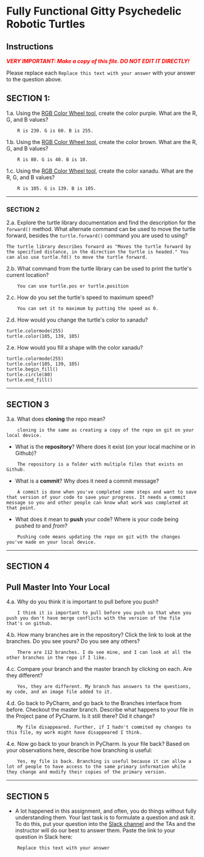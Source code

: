 # Fully Functional Gitty Psychedelic Robotic Turtles

## Instructions

**_<span style="color:red">
    VERY IMPORTANT: Make a copy of this file. DO NOT EDIT IT DIRECTLY!
</span>_**

Please replace each `Replace this text with your answer` 
with your answer to the question above.

## SECTION 1: 

1.a. Using the [RGB Color Wheel tool](https://colorspire.com/rgb-color-wheel/), create the color purple. 
     What are the R, G, and B values?

```
    R is 230. G is 60. B is 255.
```

1.b. Using the [RGB Color Wheel tool](https://colorspire.com/rgb-color-wheel/), create the color brown. 
     What are the R, G, and B values? 

```
    R is 80. G is 40. B is 10.
```

1.c. Using the [RGB Color Wheel tool](https://colorspire.com/rgb-color-wheel/), create the color xanadu. 
     What are the R, G, and B values?

```
    R is 105. G is 139. B is 105.
```

---

### SECTION 2

2.a. Explore the turtle library documentation and find the description for the 
     `forward()` method. What alternate command can be used to move the turtle forward, 
     besides the `turtle.forward()` command you are used to using?

```
The turtle library describes forward as "Moves the turtle forward by the specified distance, in the direction the turtle is headed." You can also use turtle.fd() to move the turtle forward.
```

2.b. What command from the turtle library can be used to print the turtle's current 
   location?
   
```
    You can use turtle.pos or turtle.position
```

2.c. How do you set the turtle's speed to maximum speed?
   
```
    You can set it to maximum by putting the speed as 0.
```

2.d. How would you change the turtle's color to xanadu? 

```
turtle.colormode(255)
turtle.color(105, 139, 105)
```

2.e. How would you fill a shape with the color xanadu?

```
turtle.colormode(255)
turtle.color(105, 139, 105)
turtle.begin_fill()
turtle.circle(80)
turtle.end_fill()
```

---

## SECTION 3

3.a. What does **cloning** the repo mean?

```
    cloning is the same as creating a copy of the repo on git on your local device.
```


- What is the **repository**? Where does it exist (on your local machine or in Github)?

```
    The repository is a folder with multiple files that exists on Github.
```


- What is a **commit**? Why does it need a commit message?

```
    A commit is done when you've completed some steps and want to save that version of your code to save your progress. It needs a commit message so you and other people can know what work was completed at that point.
```


- What does it mean to **push** your code? Where is your code being pushed _to_ and _from_?

```
    Pushing code means updating the repo on git with the changes you've made on your local device.
```

---

## SECTION 4

## Pull Master Into Your Local

4.a. Why do you think it is important to pull before you push?

```
    I think it is important to pull before you push so that when you push you don't have merge conflicts with the version of the file that's on github.
```

4.b. How many branches are in the repository?
     Click the link to look at the branches. Do you see yours? Do you see any others? 

```
    There are 112 branches. I do see mine, and I can look at all the other branches in the repo if I like.
```


4.c. Compare your branch and the master branch by clicking on each. Are they different?

```
    Yes, they are different. My branch has answers to the questions, my code, and an image file added to it.
```


4.d. Go back to PyCharm, and go back to the Branches interface from before. Checkout the 
     master branch.
     Describe what happens to your file in the Project pane of PyCharm. Is it still 
     there? Did it change?

```
    My file disappeared. Further, if I hadn't commited my changes to this file, my work might have disappeared I think.
```


4.e. Now go back to your branch in PyCharm. Is your file back? Based on your observations
     here, describe how branching is useful:

```
    Yes, my file is back. Branching is useful because it can allow a lot of people to have access to the same primary information while they change and modify their copies of the primary version.
```

---

## SECTION 5
- A lot happened in this assignment, and often, you do things without fully 
  understanding them. Your last task is to formulate a question and ask it. 
  To do this, put your question into the [Slack channel](https://bereacs.slack.com/archives/C3QACGH8R) and the TAs and the instructor 
  will do our best to answer them. Paste the link to your question in Slack here:

```
    Replace this text with your answer
```



